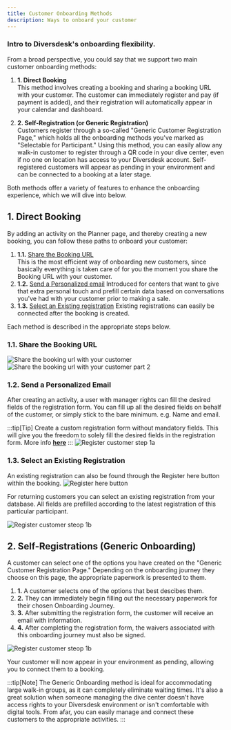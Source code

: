 ```yaml
---
title: Customer Onboarding Methods
description: Ways to onboard your customer
---
```


### Intro to Diversdesk's onboarding flexibility.

From a broad perspective, you could say that we support two main customer onboarding methods:
1. **1. Direct Booking** <br>
This method involves creating a booking and sharing a booking URL with your customer. The customer can immediately register and pay (if payment is added), and their registration will automatically appear in your calendar and dashboard.

2. **2. Self-Registration (or Generic Registration)** <br>
Customers register through a so-called "Generic Customer Registration Page," which holds all the onboarding methods you've marked as "Selectable for Participant." Using this method, you can easily allow any walk-in customer to register through a QR code in your dive center, even if no one on location has access to your Diversdesk account. Self-registered customers will appear as pending in your environment and can be connected to a booking at a later stage.

Both methods offer a variety of features to enhance the onboarding experience, which we will dive into below.

## 1. Direct Booking
By adding an activity on the Planner page, and thereby creating a new booking, you can follow these paths to onboard your customer:
1. **1.1.** [Share the Booking URL](/user_manual/customer_onboarding/#1-share-the-booking-url) <br>
This is the most efficient way of onboarding new customers, since basically everything is taken care of for you the moment you share the Booking URL with your customer. 
2. **1.2.** [Send a Personalized email](/user_manual/customer_onboarding/#2-send-a-personalized-email)
Introduced for centers that want to give that extra personal touch and prefill certain data based on conversations you've had with your customer prior to making a sale. 
3. **1.3.** [Select an Existing registration](/user_manual/customer_onboarding/#3-select-an-existing-registration)
Existing registrations can easily be connected after the booking is created.

Each method is described in the appropriate steps below.

### 1.1. Share the Booking URL
![Share the booking url with your customer](/images/Share_a_booking_URL_1.png)
![Share the booking url with your customer part 2](/images/Share_a_booking_URL_2.png)

### 1.2. Send a Personalized Email
After creating an activity, a user with manager rights can fill the desired fields of the registration form. 
You can fill up all the desired fields on behalf of the customer, or simply stick to the bare minimum. e.g. Name and email.

:::tip[Tip]
Create a custom registration form without mandatory fields. This will give you the freedom to solely fill the desired fields in the registration form. More info [**here**](/articles/custom_registration_form)
:::
![Register customer step 1a](/images/Register_customer_step1a.png)

### 1.3. Select an Existing Registration 
An existing registration can also be found through the Register here button within the booking.
![Register here button](/images/Register_here_button.svg)

For returning customers you can select an existing registration from your database. All fields are prefilled according to the latest registration of this particular participant.


![Register customer steop 1b](/images/Register_customer_step1b.png)

## 2. Self-Registrations (Generic Onboarding)

A customer can select one of the options you have created on the "Generic Customer Registration Page." Depending on the onboarding journey they choose on this page, the appropriate paperwork is presented to them.

1. **1.** A customer selects one of the options that best descibes them.
2. **2.** They can immediately begin filling out the necessary paperwork for their chosen Onboarding Journey. 
3. **3.** After submitting the registration form, the customer will receive an email with information. 
4. **4.** After completing the registration form, the waivers associated with this onboarding journey must also be signed.

![Register customer steop 1b](/images/generic_onboarding.png)   

Your customer will now appear in your environment as pending, allowing you to connect them to a booking.

:::tip[Note]
The Generic Onboarding method is ideal for accommodating large walk-in groups, as it can completely eliminate waiting times. It's also a great solution when someone managing the dive center doesn't have access rights to your Diversdesk environment or isn't comfortable with digital tools. From afar, you can easily manage and connect these customers to the appropriate activities.
:::
